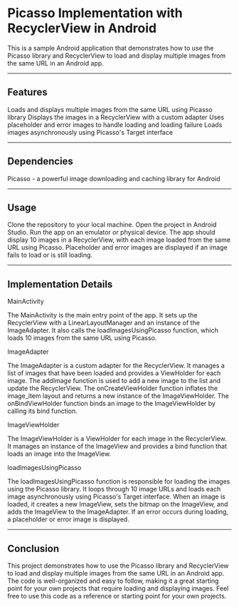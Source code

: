 # Picasso Implementation with RecyclerView in Android

This is a sample Android application that demonstrates how to use the Picasso library and RecyclerView to load and display multiple images from the same URL in an Android app.

----------
Features
----------

Loads and displays multiple images from the same URL using Picasso library
Displays the images in a RecyclerView with a custom adapter
Uses placeholder and error images to handle loading and loading failure
Loads images asynchronously using Picasso's Target interface

----------
Dependencies
----------

Picasso - a powerful image downloading and caching library for Android

----------
Usage
----------
Clone the repository to your local machine.
Open the project in Android Studio.
Run the app on an emulator or physical device.
The app should display 10 images in a RecyclerView, with each image loaded from the same URL using Picasso. 
Placeholder and error images are displayed if an image fails to load or is still loading.

----------
Implementation Details
----------

MainActivity

The MainActivity is the main entry point of the app. It sets up the RecyclerView with a LinearLayoutManager and an instance of the ImageAdapter. 
It also calls the loadImagesUsingPicasso function, which loads 10 images from the same URL using Picasso.

ImageAdapter

The ImageAdapter is a custom adapter for the RecyclerView. It manages a list of images that have been loaded and provides a ViewHolder for each image.
The addImage function is used to add a new image to the list and update the RecyclerView. 
The onCreateViewHolder function inflates the image_item layout and returns a new instance of the ImageViewHolder. 
The onBindViewHolder function binds an image to the ImageViewHolder by calling its bind function.

ImageViewHolder

The ImageViewHolder is a ViewHolder for each image in the RecyclerView. 
It manages an instance of the ImageView and provides a bind function that loads an image into the ImageView.

loadImagesUsingPicasso

The loadImagesUsingPicasso function is responsible for loading the images using the Picasso library. 
It loops through 10 image URLs and loads each image asynchronously using Picasso's Target interface. 
When an image is loaded, it creates a new ImageView, sets the bitmap on the ImageView, and adds the ImageView to the ImageAdapter. 
If an error occurs during loading, a placeholder or error image is displayed.


----------
Conclusion
----------
This project demonstrates how to use the Picasso library and RecyclerView to load and display multiple images from the same URL in an Android app. 
The code is well-organized and easy to follow, making it a great starting point for your own projects that require loading and displaying images.
Feel free to use this code as a reference or starting point for your own projects.
